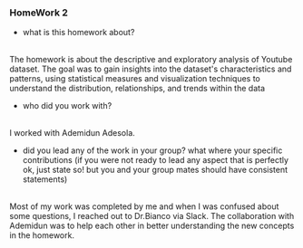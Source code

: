 ### HomeWork 2

- what is this homework about?<br><br>
  
The homework is about the descriptive and exploratory analysis of Youtube dataset. The goal was to gain insights into the dataset's characteristics and patterns, using statistical measures and visualization techniques to understand the distribution, relationships, and trends within the data

- who did you work with? <br><br>

I worked with Ademidun Adesola. 

- did you lead any of the work in your group? what where your specific contributions (if you were not ready to lead any aspect that is perfectly ok, just state so! but you and your group mates should have consistent statements) <br><br>

Most of my work was completed by me and when I was confused about some questions, I reached out to Dr.Bianco via Slack. The collaboration with Ademidun was to help each other in better understanding the new concepts in the homework. 
